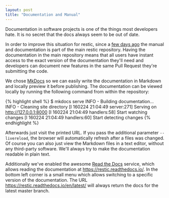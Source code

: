 ```yaml
---
layout: post
title: "Documentation and Manual"
---
```


Documentation in software projects is one of the things most developers hate.
It is no secret that the docs always seem to be out of date.

In order to improve this situation for restic, since a [few days
ago](https://github.com/restic/restic/commit/eaa2f899d5f7c1d6e21d058cd5f5b6dc65eb45e6)
the manual and documentation is part of the main restic repository. Having the
documentation in the main repository means that all users have instant access
to the exact version of the documentation they'll need and developers can
document new features in the same Pull Request they're submitting the code.

We chose [MkDocs](http://www.mkdocs.org/) so we can easily write the
documentation in Markdown and locally preview it before publishing. The
documentation can be viewed locally by running the following command from
within the repository:

{% highlight shell %}
$ mkdocs serve
INFO    -  Building documentation... 
INFO    -  Cleaning site directory 
[I 160224 21:04:49 server:271] Serving on http://127.0.0.1:8000
[I 160224 21:04:49 handlers:58] Start watching changes
[I 160224 21:04:49 handlers:60] Start detecting changes
{% endhighlight %}

Afterwards just visit the printed URL. If you pass the additional parameter
`--livereload`, the browser will automatically refresh after a files was
changed. Of course you can also just view the Markdown files in a text editor,
without any third-party software. We'll always try to make the documentation
readable in plain text.

Additionally we've enabled the awesome
[Read the Docs](https://readthedocs.org/) service, which allows reading the
documentation at <https://restic.readthedocs.io/>. In the bottom left corner
is a small menu which allows switching to a specific version of the
documentation. The URL <https://restic.readthedocs.io/en/latest/> will always
return the docs for the latest master branch.
